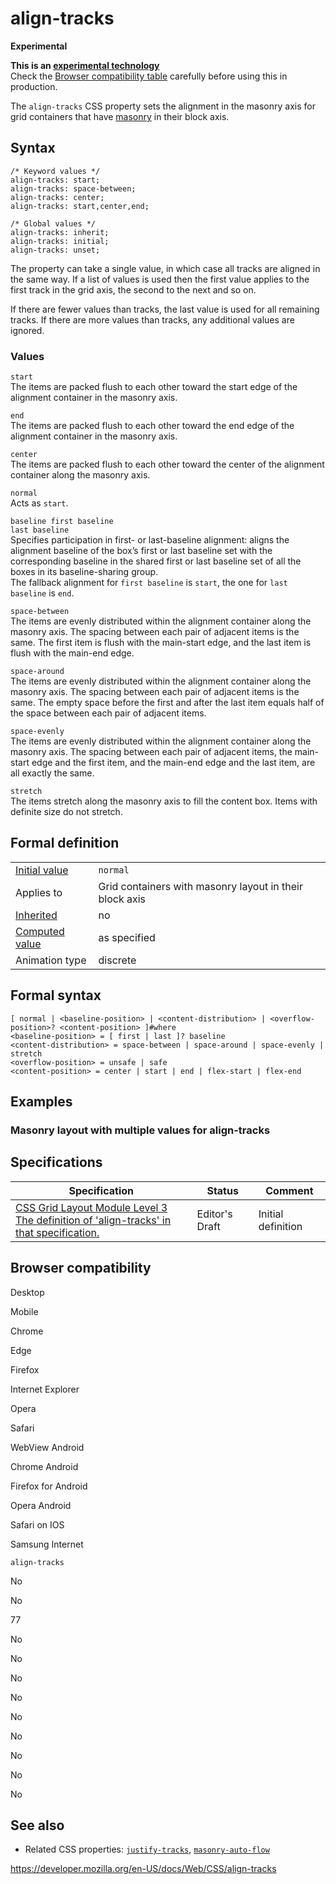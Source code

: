 # align-tracks

**Experimental**

**This is an [experimental technology](https://developer.mozilla.org/en-US/docs/MDN/Guidelines/Conventions_definitions#experimental)**  
Check the [Browser compatibility table](#browser_compatibility) carefully before using this in production.

The `align-tracks` CSS property sets the alignment in the masonry axis for grid containers that have [masonry](css_grid_layout/masonry_layout) in their block axis.

## Syntax

    /* Keyword values */
    align-tracks: start;
    align-tracks: space-between;
    align-tracks: center;
    align-tracks: start,center,end;

    /* Global values */
    align-tracks: inherit;
    align-tracks: initial;
    align-tracks: unset;

The property can take a single value, in which case all tracks are aligned in the same way. If a list of values is used then the first value applies to the first track in the grid axis, the second to the next and so on.

If there are fewer values than tracks, the last value is used for all remaining tracks. If there are more values than tracks, any additional values are ignored.

### Values

`start`  
The items are packed flush to each other toward the start edge of the alignment container in the masonry axis.

`end`  
The items are packed flush to each other toward the end edge of the alignment container in the masonry axis.

`center`  
The items are packed flush to each other toward the center of the alignment container along the masonry axis.

`normal`  
Acts as `start`.

`baseline first baseline`  
`last baseline`  
Specifies participation in first- or last-baseline alignment: aligns the alignment baseline of the box’s first or last baseline set with the corresponding baseline in the shared first or last baseline set of all the boxes in its baseline-sharing group.  
The fallback alignment for `first baseline` is `start`, the one for `last baseline` is `end`.

`space-between`  
The items are evenly distributed within the alignment container along the masonry axis. The spacing between each pair of adjacent items is the same. The first item is flush with the main-start edge, and the last item is flush with the main-end edge.

`space-around`  
The items are evenly distributed within the alignment container along the masonry axis. The spacing between each pair of adjacent items is the same. The empty space before the first and after the last item equals half of the space between each pair of adjacent items.

`space-evenly`  
The items are evenly distributed within the alignment container along the masonry axis. The spacing between each pair of adjacent items, the main-start edge and the first item, and the main-end edge and the last item, are all exactly the same.

`stretch`  
The items stretch along the masonry axis to fill the content box. Items with definite size do not stretch.

## Formal definition

<table><tbody><tr class="odd"><td><a href="initial_value">Initial value</a></td><td><code>normal</code></td></tr><tr class="even"><td>Applies to</td><td>Grid containers with masonry layout in their block axis</td></tr><tr class="odd"><td><a href="inheritance">Inherited</a></td><td>no</td></tr><tr class="even"><td><a href="computed_value">Computed value</a></td><td>as specified</td></tr><tr class="odd"><td>Animation type</td><td>discrete</td></tr></tbody></table>

## Formal syntax

    [ normal | <baseline-position> | <content-distribution> | <overflow-position>? <content-position> ]#where
    <baseline-position> = [ first | last ]? baseline
    <content-distribution> = space-between | space-around | space-evenly | stretch
    <overflow-position> = unsafe | safe
    <content-position> = center | start | end | flex-start | flex-end

## Examples

### Masonry layout with multiple values for align-tracks

## Specifications

<table><thead><tr class="header"><th>Specification</th><th>Status</th><th>Comment</th></tr></thead><tbody><tr class="odd"><td><a href="https://drafts.csswg.org/css-grid-3/#propdef-align-tracks">CSS Grid Layout Module Level 3<br />
<span class="small">The definition of 'align-tracks' in that specification.</span></a></td><td><span class="spec-ed">Editor's Draft</span></td><td>Initial definition</td></tr></tbody></table>

## Browser compatibility

Desktop

Mobile

Chrome

Edge

Firefox

Internet Explorer

Opera

Safari

WebView Android

Chrome Android

Firefox for Android

Opera Android

Safari on IOS

Samsung Internet

`align-tracks`

No

No

77

No

No

No

No

No

No

No

No

No

## See also

- Related CSS properties: [`justify-tracks`](justify-tracks), [`masonry-auto-flow`](masonry-auto-flow)

<a href="https://developer.mozilla.org/en-US/docs/Web/CSS/align-tracks" class="_attribution-link">https://developer.mozilla.org/en-US/docs/Web/CSS/align-tracks</a>
